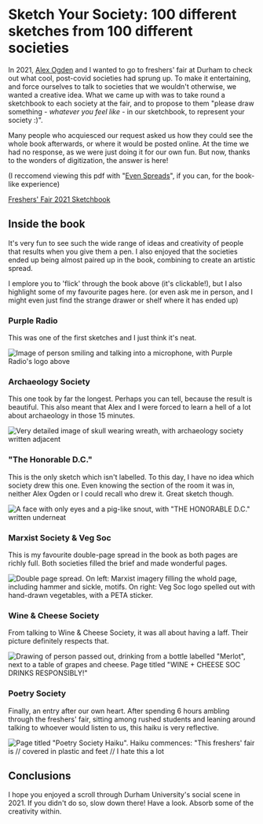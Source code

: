 # Sketch Your Society: 100 different sketches from 100 different societies

In 2021, [Alex Ogden] and I wanted to go to freshers' fair at Durham to check out what cool, post-covid societies had sprung up. To make it entertaining, and force ourselves to talk to societies that we wouldn't otherwise, we wanted a creative idea. What we came up with was to take round a sketchbook to each society at the fair, and to propose to them "please draw something - *whatever you feel like* - in our sketchbook, to represent your society :)".

Many people who acquiesced our request asked us how they could see the whole book afterwards, or where it would be posted online. At the time we had no response, as we were just doing it for our own fun. But now, thanks to the wonders of digitization, the answer is here!

(I reccomend viewing this pdf with "[Even Spreads]", if you can, for the book-like experience)

[Even Spreads]: ./images/firefox-even-spreads.png
[Alex Ogden]: https://twitter.com/Somebody909

<a class="hover-area" href="./data/freshers-fair-book-cropped.pdf">
    <div class="zine back"></div>
    <div class="zine front"></div>
</a>

<figcaption>

[Freshers' Fair 2021 Sketchbook](./data/freshers-fair-book-cropped.pdf)

</figcaption>

## Inside the book

It's very fun to see such the wide range of ideas and creativity of people that results when you give them a pen. I also enjoyed that the societies ended up being almost paired up in the book, combining to create an artistic spread.

I emplore you to 'flick' through the book above (it's clickable!), but I also highlight some of my favourite pages here. (or even ask me in person, and I might even just find the strange drawer or shelf where it has ended up)

### Purple Radio

This was one of the first sketches and I just think it's neat.

![Image of person smiling and talking into a microphone, with Purple Radio's logo above](images/purple-radio.png)

### Archaeology Society

This one took by far the longest. Perhaps you can tell, because the result is beautiful. This also meant that Alex and I were forced to learn a hell of a lot about archaeology in those 15 minutes.

![Very detailed image of skull wearing wreath, with archaeology society written adjacent](images/archaeology.png)

### "The Honorable D.C."

This is the only sketch which isn't labelled. To this day, I have no idea which society drew this one. Even knowing the section of the room it was in, neither Alex Ogden or I could recall who drew it. Great sketch though.

![A face with only eyes and a pig-like snout, with "THE HONORABLE D.C." written underneat](images/the-honorable-dc.png)

### Marxist Society & Veg Soc

This is my favourite double-page spread in the book as both pages are richly full. Both societies filled the brief and made wonderful pages.

![Double page spread. On left: Marxist imagery filling the whold page, including hammer and sickle, motifs. On right: Veg Soc logo spelled out with hand-drawn vegetables, with a PETA sticker.](images/marxist-veg.png)

### Wine & Cheese Society

From talking to Wine & Cheese Society, it was all about having a laff. Their picture definitely respects that.

![Drawing of person passed out, drinking from a bottle labelled "Merlot", next to a table of grapes and cheese. Page titled "WINE + CHEESE SOC DRINKS RESPONSIBLY!"](images/wine-and-cheese.png)

### Poetry Society

Finally, an entry after our own heart. After spending 6 hours ambling through the freshers' fair, sitting among rushed students and leaning around talking to whoever would listen to us, this haiku is very reflective.

![Page titled "Poetry Society Haiku". Haiku commences: "This freshers' fair is // covered in plastic and feet // I hate this a lot](images/poetry.png)

## Conclusions

I hope you enjoyed a scroll through Durham University's social scene in 2021. If you didn't do so, slow down there! Have a look. Absorb some of the creativity within.
